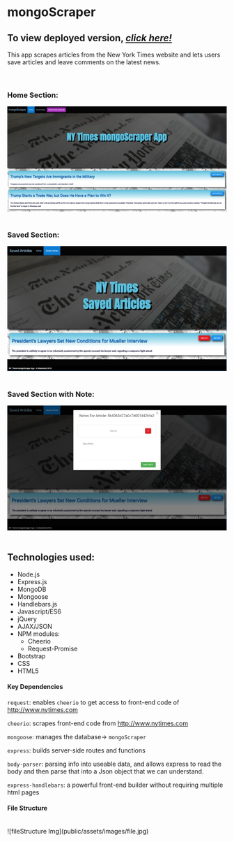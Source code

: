 # mongoScraper

## To view deployed version, _**[click here!](https://https://protected-wildwood-17485.herokuapp.com/)**_
This app scrapes articles from the New York Times website and lets users save articles and leave comments on the latest news.
<br>
<br>
<br>
### Home Section:<br>
![mongoScraper Img](public/assets/images/home.jpg)
<br>
<br>
### Saved Section:<br>
![mongoScraper Img](public/assets/images/home2.jpg)
<br>
<br>
### Saved Section with Note:<br>
![mongoScraper Img](public/assets/images/home3.jpg)
<br>
<br>
## Technologies used:
* Node.js
* Express.js
* MongoDB
* Mongoose
* Handlebars.js
* Javascript/ES6
* jQuery
* AJAX/JSON
* NPM modules:
  * Cheerio
  * Request-Promise
* Bootstrap 
* CSS
* HTML5

#### Key Dependencies

`request`: enables `cheerio` to get access to front-end code of http://www.nytimes.com

`cheerio`: scrapes front-end code from http://www.nytimes.com

`mongoose`: manages the database-> `mongoScraper`

`express`: builds server-side routes and functions

`body-parser`: parsing info into useable data, and allows express to read the body and then parse that into a Json object that we can understand.

`express-handlebars`: a powerful front-end builder without requiring multiple html pages

#### File Structure
<br>
![fileStructure Img](public/assets/images/file.jpg)<br>